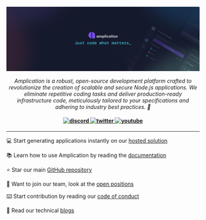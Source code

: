 <p align="center">
    <img src="banner.png" alt="dashboard"/>
</p>

<p align="center">
  <i> Amplication is a robust, open-source development platform crafted to revolutionize the creation of scalable and secure Node.js applications. We eliminate repetitive coding tasks and deliver production-ready infrastructure code, meticulously tailored to your specifications and adhering to industry best practices. 🚀</i>
</p>

<h4 align="center">
  <a href="https://amplication.com/discord">
    <img src="https://img.shields.io/badge/discord-7289da.svg?style=flat-square" alt="discord">
  </a>
  <a href="https://twitter.com/amplication">
    <img src="https://img.shields.io/badge/twitter-18a1d6.svg?style=flat-square" alt="twitter">
  </a>
  <a href="https://www.youtube.com/c/Amplicationcom">
    <img src="https://img.shields.io/badge/youtube-d95652.svg?style=flat-square&" alt="youtube">
  </a>
</h4>

---

💻 Start generating applications instantly on our [hosted solution](https://app.amplication.com)

📚 Learn how to use Amplication by reading the [documentation](https://docs.amplication.com/docs)

⭐ Star our main [GitHub repository](https://github.com/amplication/amplication)

🤵 Want to join our team, look at the [open positions](https://amplication.breezy.hr)

⌨️ Start contribution by reading our [code of conduct](https://github.com/amplication/amplication/blob/master/CODE_OF_CONDUCT.md)

📄 Read our technical [blogs](https://amplication.com/blog)

